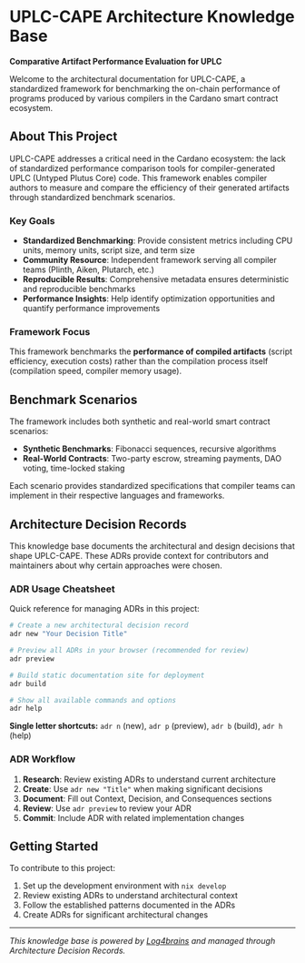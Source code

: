 # UPLC-CAPE Architecture Knowledge Base

**Comparative Artifact Performance Evaluation for UPLC**

Welcome to the architectural documentation for UPLC-CAPE, a standardized framework for benchmarking the on-chain performance of programs produced by various compilers in the Cardano smart contract ecosystem.

## About This Project

UPLC-CAPE addresses a critical need in the Cardano ecosystem: the lack of standardized performance comparison tools for compiler-generated UPLC (Untyped Plutus Core) code. This framework enables compiler authors to measure and compare the efficiency of their generated artifacts through standardized benchmark scenarios.

### Key Goals

- **Standardized Benchmarking**: Provide consistent metrics including CPU units, memory units, script size, and term size
- **Community Resource**: Independent framework serving all compiler teams (Plinth, Aiken, Plutarch, etc.)
- **Reproducible Results**: Comprehensive metadata ensures deterministic and reproducible benchmarks
- **Performance Insights**: Help identify optimization opportunities and quantify performance improvements

### Framework Focus

This framework benchmarks the **performance of compiled artifacts** (script efficiency, execution costs) rather than the compilation process itself (compilation speed, compiler memory usage).

## Benchmark Scenarios

The framework includes both synthetic and real-world smart contract scenarios:

- **Synthetic Benchmarks**: Fibonacci sequences, recursive algorithms
- **Real-World Contracts**: Two-party escrow, streaming payments, DAO voting, time-locked staking

Each scenario provides standardized specifications that compiler teams can implement in their respective languages and frameworks.

## Architecture Decision Records

This knowledge base documents the architectural and design decisions that shape UPLC-CAPE. These ADRs provide context for contributors and maintainers about why certain approaches were chosen.

### ADR Usage Cheatsheet

Quick reference for managing ADRs in this project:

```bash
# Create a new architectural decision record
adr new "Your Decision Title"

# Preview all ADRs in your browser (recommended for review)
adr preview

# Build static documentation site for deployment
adr build

# Show all available commands and options
adr help
```

**Single letter shortcuts:** `adr n` (new), `adr p` (preview), `adr b` (build), `adr h` (help)

### ADR Workflow

1. **Research**: Review existing ADRs to understand current architecture
2. **Create**: Use `adr new "Title"` when making significant decisions
3. **Document**: Fill out Context, Decision, and Consequences sections
4. **Review**: Use `adr preview` to review your ADR
5. **Commit**: Include ADR with related implementation changes

## Getting Started

To contribute to this project:

1. Set up the development environment with `nix develop`
2. Review existing ADRs to understand architectural context
3. Follow the established patterns documented in the ADRs
4. Create ADRs for significant architectural changes

---

_This knowledge base is powered by [Log4brains](https://github.com/thomvaill/log4brains) and managed through Architecture Decision Records._
